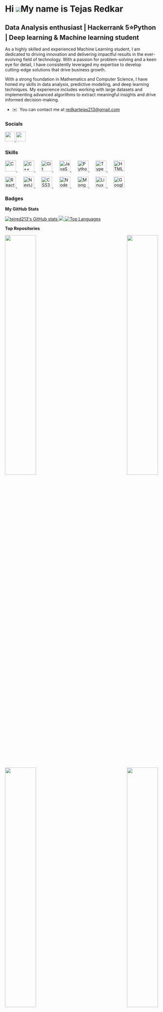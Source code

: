 Hi ![](https://user-images.githubusercontent.com/18350557/176309783-0785949b-9127-417c-8b55-ab5a4333674e.gif)My name is Tejas Redkar
====================================================================================================================================

Data Analysis enthusiast | Hackerrank 5⭐Python | Deep learning & Machine learning student
----------------------------------------------------------------------------------------------------------------

As a highly skilled and experienced Machine Learning student, I am dedicated to driving innovation and delivering impactful results in the ever-evolving field of technology. With a passion for problem-solving and a keen eye for detail, I have consistently leveraged my expertise to develop cutting-edge solutions that drive business growth.

With a strong foundation in Mathematics and Computer Science, I have honed my skills in data analysis, predictive modeling, and deep learning techniques. My experience includes working with large datasets and implementing advanced algorithms to extract meaningful insights and drive informed decision-making.

* ✉️  You can contact me at [redkartejas213@gmail.com](mailto:redkartejas213@gmail.com)

### Socials

<p align="left">
  <a href="https://www.github.com/tejred213" target="_blank" rel="noreferrer"> 
    <picture> 
      <source media="(prefers-color-scheme: dark)" srcset="https://raw.githubusercontent.com/danielcranney/readme-generator/main/public/icons/socials/github-dark.svg" /> 
      <source media="(prefers-color-scheme: light)" srcset="https://raw.githubusercontent.com/danielcranney/readme-generator/main/public/icons/socials/github.svg" /> 
      <img src="https://raw.githubusercontent.com/danielcranney/readme-generator/main/public/icons/socials/github.svg" width="32" height="32" /> 
    </picture> 
  </a> 
  <a href="https://www.linkedin.com/in/tejas-redkar21" target="_blank" rel="noreferrer"> 
    <picture> 
      <source media="(prefers-color-scheme: dark)" srcset="https://raw.githubusercontent.com/danielcranney/readme-generator/main/public/icons/socials/linkedin-dark.svg" /> 
      <source media="(prefers-color-scheme: light)" srcset="https://raw.githubusercontent.com/danielcranney/readme-generator/main/public/icons/socials/linkedin.svg" /> 
      <img src="https://raw.githubusercontent.com/danielcranney/readme-generator/main/public/icons/socials/linkedin.svg" width="32" height="32" /> 
    </picture> 
  </a>
</p>

### Skills

<p align="left">
  <a href="https://docs.microsoft.com/en-us/cpp/?view=msvc-170" target="_blank" rel="noreferrer">
    <img src="https://raw.githubusercontent.com/danielcranney/readme-generator/main/public/icons/skills/c-colored.svg" width="36" height="36" alt="C" />
  </a>
  <span>&nbsp;&nbsp;&nbsp;&nbsp;</span>
  <a href="https://docs.microsoft.com/en-us/cpp/?view=msvc-170" target="_blank" rel="noreferrer">
    <img src="https://raw.githubusercontent.com/danielcranney/readme-generator/main/public/icons/skills/cplusplus-colored.svg" width="36" height="36" alt="C++" />
  </a>
  <span>&nbsp;&nbsp;&nbsp;&nbsp;</span>
  <a href="https://git-scm.com/" target="_blank" rel="noreferrer">
    <img src="https://raw.githubusercontent.com/danielcranney/readme-generator/main/public/icons/skills/git-colored.svg" width="36" height="36" alt="Git" />
  </a>
  <span>&nbsp;&nbsp;&nbsp;&nbsp;</span>
  <a href="https://developer.mozilla.org/en-US/docs/Web/JavaScript" target="_blank" rel="noreferrer">
    <img src="https://raw.githubusercontent.com/danielcranney/readme-generator/main/public/icons/skills/javascript-colored.svg" width="36" height="36" alt="JavaScript" />
  </a>
  <span>&nbsp;&nbsp;&nbsp;&nbsp;</span>
  <a href="https://www.python.org/" target="_blank" rel="noreferrer">
    <img src="https://raw.githubusercontent.com/danielcranney/readme-generator/main/public/icons/skills/python-colored.svg" width="36" height="36" alt="Python" />
  </a>
  <span>&nbsp;&nbsp;&nbsp;&nbsp;</span>
  <a href="https://www.typescriptlang.org/" target="_blank" rel="noreferrer">
    <img src="https://raw.githubusercontent.com/danielcranney/readme-generator/main/public/icons/skills/typescript-colored.svg" width="36" height="36" alt="TypeScript" />
  </a>
  <span>&nbsp;&nbsp;&nbsp;&nbsp;</span>
  <a href="https://developer.mozilla.org/en-US/docs/Glossary/HTML5" target="_blank" rel="noreferrer">
    <img src="https://raw.githubusercontent.com/danielcranney/readme-generator/main/public/icons/skills/html5-colored.svg" width="36" height="36" alt="HTML5" />
  </a>
</p>
<p align="left">
  <a href="https://reactjs.org/" target="_blank" rel="noreferrer">
    <img src="https://raw.githubusercontent.com/danielcranney/readme-generator/main/public/icons/skills/react-colored.svg" width="36" height="36" alt="React" />
  </a>
  <span>&nbsp;&nbsp;&nbsp;&nbsp;</span>
  <a href="https://nextjs.org/docs" target="_blank" rel="noreferrer">
    <img src="https://raw.githubusercontent.com/danielcranney/readme-generator/main/public/icons/skills/nextjs-colored.svg" width="36" height="36" alt="NextJs" />
  </a>
  <span>&nbsp;&nbsp;&nbsp;&nbsp;</span>
  <a href="https://www.w3.org/TR/CSS/#css" target="_blank" rel="noreferrer">
    <img src="https://raw.githubusercontent.com/danielcranney/readme-generator/main/public/icons/skills/css3-colored.svg" width="36" height="36" alt="CSS3" />
  </a>
  <span>&nbsp;&nbsp;&nbsp;&nbsp;</span>
  <a href="https://nodejs.org/en/" target="_blank" rel="noreferrer">
    <img src="https://raw.githubusercontent.com/danielcranney/readme-generator/main/public/icons/skills/nodejs-colored.svg" width="36" height="36" alt="NodeJS" />
  </a>
  <span>&nbsp;&nbsp;&nbsp;&nbsp;</span>
  <a href="https://www.mongodb.com/" target="_blank" rel="noreferrer">
    <img src="https://raw.githubusercontent.com/danielcranney/readme-generator/main/public/icons/skills/mongodb-colored.svg" width="36" height="36" alt="MongoDB" />
  </a>
  <span>&nbsp;&nbsp;&nbsp;&nbsp;</span>
  <a href="https://www.linux.org" target="_blank" rel="noreferrer">
    <img src="https://raw.githubusercontent.com/danielcranney/readme-generator/main/public/icons/skills/linux-colored.svg" width="36" height="36" alt="Linux" />
  </a>
  <span>&nbsp;&nbsp;&nbsp;&nbsp;</span>
  <a href="https://cloud.google.com/" target="_blank" rel="noreferrer">
    <img src="https://raw.githubusercontent.com/danielcranney/readme-generator/main/public/icons/skills/googlecloud-colored.svg" width="36" height="36" alt="Google Cloud" />
  </a>
</p>


### Badges

<b>My GitHub Stats</b>

<a href="http://www.github.com/tejred213">
  <img src="https://github-readme-stats.vercel.app/api?username=tejred213&show_icons=true&hide=&count_private=true&title_color=58a6ff&text_color=d1d5db&icon_color=58a6ff&bg_color=2d333b&hide_border=true&show_icons=true" alt="tejred213's GitHub stats" />
</a>

<a href="http://www.github.com/tejred213">
  <img src="https://github-readme-streak-stats.herokuapp.com/?user=tejred213&stroke=d1d5db&background=2d333b&ring=58a6ff&fire=58a6ff&currStreakNum=d1d5db&currStreakLabel=58a6ff&sideNums=d1d5db&sideLabels=d1d5db&dates=d1d5db&hide_border=true" />
</a>

<a href="https://github.com/tejred213" align="left">
  <img src="https://github-readme-stats.vercel.app/api/top-langs/?username=tejred213&langs_count=3&title_color=58a6ff&text_color=d1d5db&icon_color=58a6ff&bg_color=2d333b&hide_border=true&locale=en&custom_title=Top%20Languages" alt="Top Languages" />
</a>

<b>Top Repositories</b>

<div width="100%" align="center">
  <a href="https://github.com/tejred213/Movie-Recommender" align="left">
    <img align="left" width="45%" src="https://github-readme-stats.vercel.app/api/pin/?username=tejred213&repo=Movie-Recommender&title_color=6e40c9&text_color=f0f3fa&icon_color=f0f3fa&bg_color=1b1e23&hide_border=true&locale=en" />
  </a>
  <a href="https://github.com/tejred213/SMS-Spam-Classifier" align="right">
    <img align="right" width="45%" src="https://github-readme-stats.vercel.app/api/pin/?username=tejred213&repo=SMS-Spam-Classifier&title_color=00bfa5&text_color=f0f3fa&icon_color=f0f3fa&bg_color=2d333b&hide_border=true&locale=en" />
  </a>
</div>
<br /><br /><br /><br /><br /><br /><br />
<div width="100%" align="center">
  <a href="https://github.com/tejred213/Football-Analysis" align="left">
    <img align="left" width="45%" src="https://github-readme-stats.vercel.app/api/pin/?username=tejred213&repo=Football-Analysis&title_color=ff7043&text_color=f0f3fa&icon_color=f0f3fa&bg_color=39424e&hide_border=true&locale=en" />
  </a>
  <a href="https://github.com/tejred213/Twitter-Sentiment-Analysis" align="right">
    <img align="right" width="45%" src="https://github-readme-stats.vercel.app/api/pin/?username=tejred213&repo=Twitter-Sentiment-Analysis&title_color=4caf50&text_color=f0f3fa&icon_color=f0f3fa&bg_color=263238&hide_border=true&locale=en" />
  </a>
</div>

